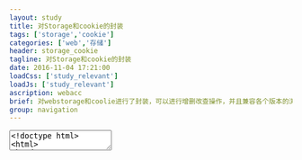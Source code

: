 ```yaml
---
layout: study
title: 对Storage和cookie的封装
tags: ['storage','cookie']
categories: ['web','存储']
header: storage_cookie
tagline: 对Storage和cookie的封装
date: 2016-11-04 17:21:00
loadCss: ['study_relevant']
loadJs: ['study_relevant']
ascription: webacc
brief: 对webstorage和coolie进行了封装，可以进行增删改查操作，并且兼容各个版本的浏览器。
group: navigation
---
```

<pre>
<textarea class="cm_textarea">
<!doctype html>
<html>
<head>
	<meta charset="utf-8">
	<title>test</title>
</head>
<body>
	<script type="text/javascript">
	var singleton = function( fn ){
	    var result;
	    return function(){
	        return result || ( result = fn .apply( this, arguments ) );
	    }
	}
	var _storage=singleton(function(){
		var lstorage;
		if(window.localStorage){
			lstorage=localStorage;
		}else{
		    var UserData = {
		    userData: null,
		    name: location.hostname,

		    init: function() {
		        if(!UserData.userData) {
		            try {
		                UserData.userData = document.createElement('div');
		                UserData.userData.type = "hidden";
		                UserData.userData.style.display = "none";
		                UserData.userData.addBehavior("#default#userData");
		                document.body.appendChild(UserData.userData);
		                var expires = new Date();
		                expires.setDate(expires.getDate() + 365);
		                UserData.userData.expires = expires.toUTCString();
		            } catch(e) {
		                return false;
		            }
		        }
		        return true;
		    },

		    setItem: function(key, value) {
		        if(UserData.init()) {
		            UserData.userData.setAttribute(key,value);
		        }
		    },

		    getItem: function(key) {
		        if(UserData.init()) {
		            var  v=UserData.userData.getAttribute(key);
		            return v;
		        }
		    },
		    removeItem: function(key) {
		        if(UserData.init()) {
		            UserData.userData.removeAttribute(key);
		        }
		    },
		    //以下三个方法暂时留着,区别Attribute和property
		    getAttr:function(el, prop){
		    	return el[prop] || el.getAttribute(prop);
		    },
		    setAttr:function(el, prop, val){
	    		el[prop] = val;
		    },
		    removeAttr:function(el, prop){
		    	delete el[prop];
		    }
		};
			lstorage=UserData;
		};
		var ls = {
			setLocalStorage : function(k,v){
				lstorage.setItem(k,v);
			},
			getLocalStorage : function(k){
				return lstorage.getItem(k);
			},
			removeLocalStorage:function(k){
				lstorage.removeItem(k);
			},
			clearLocalStorage : function(){
				lstorage.clear();
			}
		};
		return ls;
	})();

	var _cookie=singleton(function(){
		var ck={
			addCookie:function(obj){
				if(typeof(obj)==="undefined"){
					return;
				}
				for(var c in obj){
					var strCookie=c+"="+obj[c]+";"
					// cookieString+=strCookie;
					document.cookie=strCookie;
				}
				// alert(document.cookie)
			},
			getCookie : function(name){
				var strCookie=document.cookie; 
				var arrCookie=strCookie.split("; "); 
				for(var i=0;i<arrCookie.length;i++){ 
					var arr=arrCookie[i].split("="); 
					if(arr[0]==name){
						return arr[1];
					}; 
				} 
				return ""; 

			},
			deleteCookie : function(name){
				var date=new Date(); 
				date.setTime(date.getTime()-10000); 
				document.cookie=name+"=v; expires="+date.toGMTString();
			}
		};
		return ck;
	})();
	//需要存储的数据
	var storageJson={
		"name":"bamzc",
		"age":"23",
		"sex":"男"
	};
	_storage.setLocalStorage("name",storageJson.name);
	// _storage.removeLocalStorage("name");
	document.write("我给localStorage赋值："+_storage.getLocalStorage("name"));
    _cookie.addCookie(storageJson);
    // _cookie.deleteCookie("age");
    document.write("<br><br>我添加了一个cookie："+_cookie.getCookie("age"));
	</script>
</body>
</html>
</textarea>
</pre>